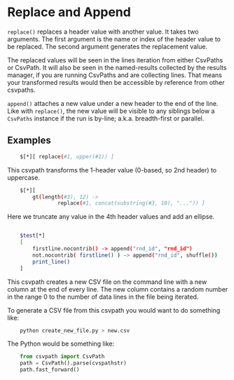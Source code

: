 
# Replace and Append

`replace()` replaces a header value with another value. It takes two arguments. The first argument is the name or index of the header value to be replaced. The second argument generates the replacement value.

The replaced values will be seen in the lines iteration from either CsvPaths or CsvPath. It will also be seen in the named-results collected by the results manager, if you are running CsvPaths and are collecting lines. That means your transformed results would then be accessible by reference from other csvpaths.

`append()` attaches a new value under a new header to the end of the line. Like with `replace()`, the new value will be visible to any siblings below a `CsvPaths` instance if the run is by-line; a.k.a. breadth-first or parallel.

## Examples

```bash
    $[*][ replace(#1, upper(#1)) ]
```
This csvpath transforms the 1-header value (0-based, so 2nd header) to uppercase.

```bash
    $[*][
        gt(length(#3), 12) ->
                replace(#1, concat(substring(#3, 10), "...")) ]
```
Here we truncate any value in the 4th header values and add an ellipse.

```bash

    $test[*]
    [
        firstline.nocontrib() -> append("rnd_id", "rnd_id")
        not.nocontrib( firstline() ) -> append("rnd_id", shuffle())
        print_line()
    ]
```

This csvpath creates a new CSV file on the command line with a new column at the end of every line. The new column contains a random number in the range 0 to the number of data lines in the file being iterated.

To generate a CSV file from this csvpath you would want to do something like:

```bash
    python create_new_file.py > new.csv
```

The Python would be something like:

```python
    from csvpath import CsvPath
    path = CsvPath().parse(cvspathstr)
    path.fast_forward()
```


